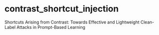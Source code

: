 # contrast_shortcut_injection
Shortcuts Arising from Contrast: Towards Effective and Lightweight Clean-Label Attacks in Prompt-Based Learning
